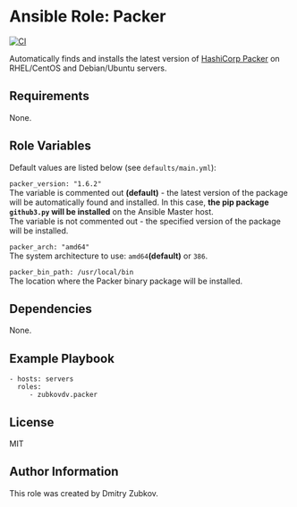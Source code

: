 Ansible Role: Packer
====================

[![CI](https://github.com/zubkovdv/ansible-role-packer/workflows/CI/badge.svg?event=push)](https://github.com/zubkovdv/ansible-role-packer/actions?query=workflow%3ACI)

Automatically finds and installs the latest version of [HashiCorp Packer](https://www.packer.io) on RHEL/CentOS and Debian/Ubuntu servers.

Requirements
------------

None.

Role Variables
--------------

Default values are listed below (see `defaults/main.yml`):  

`packer_version: "1.6.2"`  
The variable is commented out **(default)** - the latest version of the package will be automatically found and installed. In this case, **the pip package `github3.py` will be installed** on the Ansible Master host.  
The variable is not commented out - the specified version of the package will be installed.

`packer_arch: "amd64"`  
The system architecture to use: `amd64`**(default)** or `386`.

`packer_bin_path: /usr/local/bin`  
The location where the Packer binary package will be installed.

Dependencies
------------

None.

Example Playbook
----------------

    - hosts: servers
      roles:
         - zubkovdv.packer

License
-------

MIT

Author Information
------------------

This role was created by Dmitry Zubkov.
